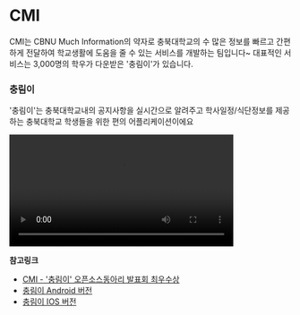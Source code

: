 # CMI

CMI는 CBNU Much Information의 약자로 충북대학교의 수 많은 정보를 빠르고 간편하게 전달하여 학교생활에 도움을 줄 수 있는 서비스를 개발하는 팀입니다~ 대표적인 서비스는 3,000명의 학우가 다운받은 '충림이'가 있습니다.

### 충림이

'충림이'는 충북대학교내의 공지사항을 실시간으로 알려주고 학사일정/식단정보를 제공하는 충북대학교 학생들을 위한 편의 어플리케이션이에요

<video controls width="400">
    <source src="./충림이.mp4">
</video>

**참고링크**

- [CMI - '충림이' 오픈소스동아리 발표회 최우수상](http://www.cbiz.kr/news/articleView.html?idxno=20341)
- [충림이 Android 버전](https://play.google.com/store/apps/details?id=com.jaryapp.cmi)
- [충림이 IOS 버전](https://apps.apple.com/kr/app/%EC%B6%A9%EB%A6%BC%EC%9D%B4/id1542030436)
